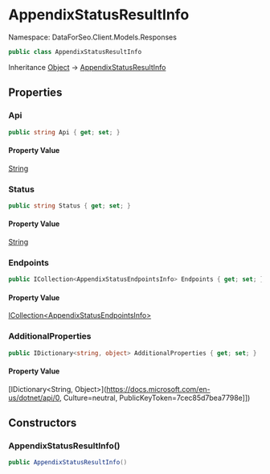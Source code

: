 # AppendixStatusResultInfo

Namespace: DataForSeo.Client.Models.Responses

```csharp
public class AppendixStatusResultInfo
```

Inheritance [Object](https://docs.microsoft.com/en-us/dotnet/api/Object) → [AppendixStatusResultInfo](./AppendixStatusResultInfo.md)

## Properties

### **Api**

```csharp
public string Api { get; set; }
```

#### Property Value

[String](https://docs.microsoft.com/en-us/dotnet/api/String)<br>

### **Status**

```csharp
public string Status { get; set; }
```

#### Property Value

[String](https://docs.microsoft.com/en-us/dotnet/api/String)<br>

### **Endpoints**

```csharp
public ICollection<AppendixStatusEndpointsInfo> Endpoints { get; set; }
```

#### Property Value

[ICollection&lt;AppendixStatusEndpointsInfo&gt;](./AppendixStatusEndpointsInfo.md)<br>

### **AdditionalProperties**

```csharp
public IDictionary<string, object> AdditionalProperties { get; set; }
```

#### Property Value

[IDictionary&lt;String, Object&gt;](https://docs.microsoft.com/en-us/dotnet/api/0, Culture=neutral, PublicKeyToken=7cec85d7bea7798e]])<br>

## Constructors

### **AppendixStatusResultInfo()**

```csharp
public AppendixStatusResultInfo()
```
